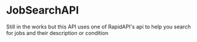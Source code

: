 # JobSearchAPI
Still in the works but this API uses one of RapidAPI's api to help you search for jobs and their description or condition
